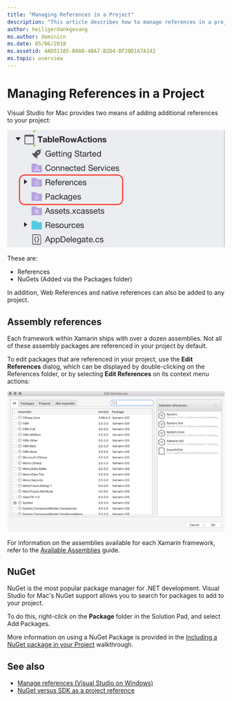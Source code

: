 ```yaml
---
title: "Managing References in a Project"
description: "This article describes how to manage references in a project in Visual Studio for Mac"
author: heiligerdankgesang
ms.author: dominicn
ms.date: 05/06/2018
ms.assetid: 4AD51385-B0A8-4BA7-B2D4-BF2BD167A142
ms.topic: overview
---
```


# Managing References in a Project

Visual Studio for Mac provides two means of adding additional references to your project:

![Project References](media/projects-and-solutions-image10.png)

These are:

* References
* NuGets (Added via the Packages folder)

In addition, Web References and native references can also be added to any project.

## Assembly references

Each framework within Xamarin ships with over a dozen assemblies. Not all of these assembly packages are referenced in your project by default.

To edit packages that are referenced in your project, use the **Edit References** dialog, which can be displayed by double-clicking on the References folder, or by selecting **Edit References** on its context menu actions:

![Assembly References dialog](media/projects-and-solutions-image11.png)

For information on the assemblies available for each Xamarin framework, refer to the [Available Assemblies](https://developer.xamarin.com/guides/cross-platform/advanced/available-assemblies/) guide.

## NuGet

NuGet is the most popular package manager for .NET development. Visual Studio for Mac's NuGet support allows you to search for packages to add to your project.

To do this, right-click on the **Package** folder in the Solution Pad, and select Add Packages.

More information on using a NuGet Package is provided in the [Including a NuGet package in your Project](nuget-walkthrough.md) walkthrough.

## See also

- [Manage references (Visual Studio on Windows)](/visualstudio/ide/managing-references-in-a-project)
- [NuGet versus SDK as a project reference](/visualstudio/extensibility/nuget-versus-sdk-references)

